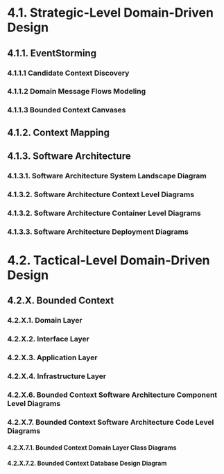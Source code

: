 
# 4.1. Strategic-Level Domain-Driven Design
## 4.1.1. EventStorming
### 4.1.1.1 Candidate Context Discovery
### 4.1.1.2 Domain Message Flows Modeling
### 4.1.1.3 Bounded Context Canvases
## 4.1.2. Context Mapping
## 4.1.3. Software Architecture
### 4.1.3.1. Software Architecture System Landscape Diagram
### 4.1.3.2. Software Architecture Context Level Diagrams
### 4.1.3.2. Software Architecture Container Level Diagrams
### 4.1.3.3. Software Architecture Deployment Diagrams

# 4.2. Tactical-Level Domain-Driven Design
## 4.2.X. Bounded Context
### 4.2.X.1. Domain Layer
### 4.2.X.2. Interface Layer
### 4.2.X.3. Application Layer
### 4.2.X.4. Infrastructure Layer
### 4.2.X.6. Bounded Context Software Architecture Component Level Diagrams
### 4.2.X.7. Bounded Context Software Architecture Code Level Diagrams
#### 4.2.X.7.1. Bounded Context Domain Layer Class Diagrams
#### 4.2.X.7.2. Bounded Context Database Design Diagram
